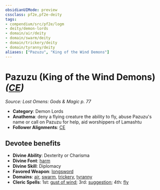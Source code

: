 ```yaml
---
obsidianUIMode: preview
cssclass: pf2e,pf2e-deity
tags:
- compendium/src/pf2e/logm
- deity/demon-lords
- domain/air/deity
- domain/swarm/deity
- domain/trickery/deity
- domain/tyranny/deity
aliases: ["Pazuzu", "King of the Wind Demons"]
---
```

# Pazuzu (King of the Wind Demons) *([CE](/rules/traits/chaotic-evil-b1.md))*  
*Source: Lost Omens: Gods & Magic p. 77*  

- **Category**: Demon Lords
- **Anathema**: deny a flying creature the ability to fly, abuse Pazuzu's name or call on Pazuzu for help, aid worshippers of Lamashtu
- **Follower Alignments**: [CE](/rules/traits/chaotic-evil-b1.md)

## Devotee benefits

- **Divine Ability**: Dexterity or Charisma
- **Divine Font**: [harm](/compendium/spells/harm.md)
- **Divine Skill**: Diplomacy
- **Favored Weapon**: [longsword](/compendium/equipment/items/longsword.md)
- **Domains**: [air](/compendium/setting/domains.md#Air), [swarm](/compendium/setting/domains.md#Swarm), [trickery](/compendium/setting/domains.md#Trickery), [tyranny](/compendium/setting/domains.md#Tyranny)
- **Cleric Spells**: 1st: [gust of wind](/compendium/spells/gust-of-wind.md); 3rd: [suggestion](/compendium/spells/suggestion.md); 4th: [fly](/compendium/spells/fly.md)